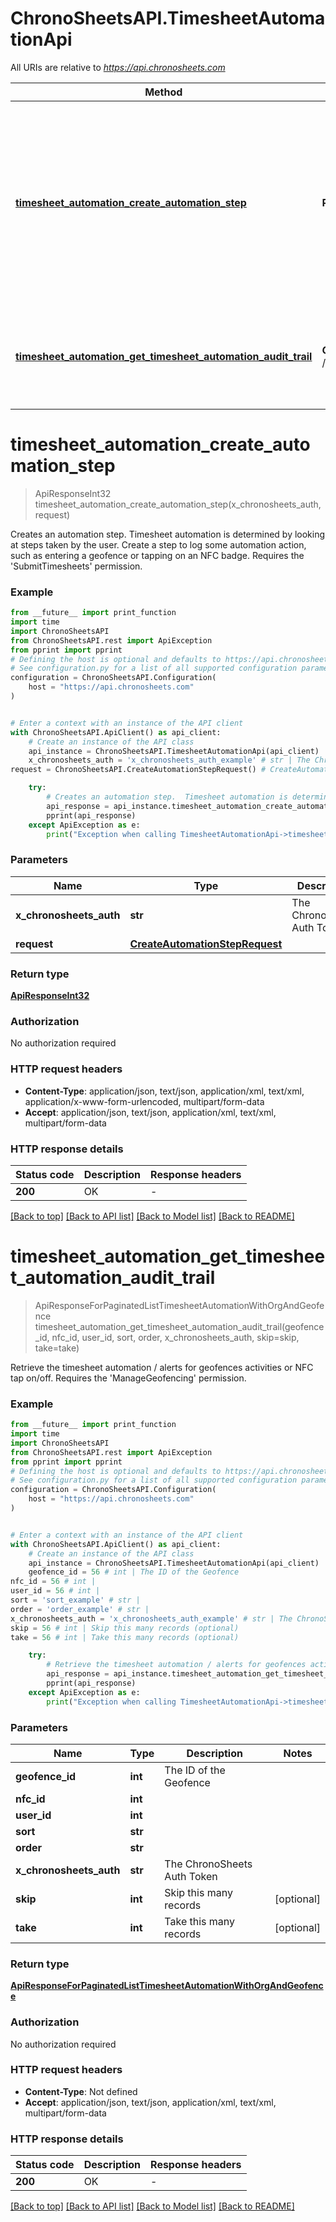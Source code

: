# ChronoSheetsAPI.TimesheetAutomationApi

All URIs are relative to *https://api.chronosheets.com*

Method | HTTP request | Description
------------- | ------------- | -------------
[**timesheet_automation_create_automation_step**](TimesheetAutomationApi.md#timesheet_automation_create_automation_step) | **POST** /TimesheetAutomation/CreateAutomationStep | Creates an automation step.  Timesheet automation is determined by looking at steps taken by the user.  Create a step to log some automation action, such as entering a geofence or tapping on an NFC badge.  Requires the &#39;SubmitTimesheets&#39; permission.
[**timesheet_automation_get_timesheet_automation_audit_trail**](TimesheetAutomationApi.md#timesheet_automation_get_timesheet_automation_audit_trail) | **GET** /TimesheetAutomation/GetTimesheetAutomationAuditTrail | Retrieve the timesheet automation / alerts for geofences activities or NFC tap on/off.  Requires the &#39;ManageGeofencing&#39; permission.


# **timesheet_automation_create_automation_step**
> ApiResponseInt32 timesheet_automation_create_automation_step(x_chronosheets_auth, request)

Creates an automation step.  Timesheet automation is determined by looking at steps taken by the user.  Create a step to log some automation action, such as entering a geofence or tapping on an NFC badge.  Requires the 'SubmitTimesheets' permission.

### Example

```python
from __future__ import print_function
import time
import ChronoSheetsAPI
from ChronoSheetsAPI.rest import ApiException
from pprint import pprint
# Defining the host is optional and defaults to https://api.chronosheets.com
# See configuration.py for a list of all supported configuration parameters.
configuration = ChronoSheetsAPI.Configuration(
    host = "https://api.chronosheets.com"
)


# Enter a context with an instance of the API client
with ChronoSheetsAPI.ApiClient() as api_client:
    # Create an instance of the API class
    api_instance = ChronoSheetsAPI.TimesheetAutomationApi(api_client)
    x_chronosheets_auth = 'x_chronosheets_auth_example' # str | The ChronoSheets Auth Token
request = ChronoSheetsAPI.CreateAutomationStepRequest() # CreateAutomationStepRequest | 

    try:
        # Creates an automation step.  Timesheet automation is determined by looking at steps taken by the user.  Create a step to log some automation action, such as entering a geofence or tapping on an NFC badge.  Requires the 'SubmitTimesheets' permission.
        api_response = api_instance.timesheet_automation_create_automation_step(x_chronosheets_auth, request)
        pprint(api_response)
    except ApiException as e:
        print("Exception when calling TimesheetAutomationApi->timesheet_automation_create_automation_step: %s\n" % e)
```

### Parameters

Name | Type | Description  | Notes
------------- | ------------- | ------------- | -------------
 **x_chronosheets_auth** | **str**| The ChronoSheets Auth Token | 
 **request** | [**CreateAutomationStepRequest**](CreateAutomationStepRequest.md)|  | 

### Return type

[**ApiResponseInt32**](ApiResponseInt32.md)

### Authorization

No authorization required

### HTTP request headers

 - **Content-Type**: application/json, text/json, application/xml, text/xml, application/x-www-form-urlencoded, multipart/form-data
 - **Accept**: application/json, text/json, application/xml, text/xml, multipart/form-data

### HTTP response details
| Status code | Description | Response headers |
|-------------|-------------|------------------|
**200** | OK |  -  |

[[Back to top]](#) [[Back to API list]](../README.md#documentation-for-api-endpoints) [[Back to Model list]](../README.md#documentation-for-models) [[Back to README]](../README.md)

# **timesheet_automation_get_timesheet_automation_audit_trail**
> ApiResponseForPaginatedListTimesheetAutomationWithOrgAndGeofence timesheet_automation_get_timesheet_automation_audit_trail(geofence_id, nfc_id, user_id, sort, order, x_chronosheets_auth, skip=skip, take=take)

Retrieve the timesheet automation / alerts for geofences activities or NFC tap on/off.  Requires the 'ManageGeofencing' permission.

### Example

```python
from __future__ import print_function
import time
import ChronoSheetsAPI
from ChronoSheetsAPI.rest import ApiException
from pprint import pprint
# Defining the host is optional and defaults to https://api.chronosheets.com
# See configuration.py for a list of all supported configuration parameters.
configuration = ChronoSheetsAPI.Configuration(
    host = "https://api.chronosheets.com"
)


# Enter a context with an instance of the API client
with ChronoSheetsAPI.ApiClient() as api_client:
    # Create an instance of the API class
    api_instance = ChronoSheetsAPI.TimesheetAutomationApi(api_client)
    geofence_id = 56 # int | The ID of the Geofence
nfc_id = 56 # int | 
user_id = 56 # int | 
sort = 'sort_example' # str | 
order = 'order_example' # str | 
x_chronosheets_auth = 'x_chronosheets_auth_example' # str | The ChronoSheets Auth Token
skip = 56 # int | Skip this many records (optional)
take = 56 # int | Take this many records (optional)

    try:
        # Retrieve the timesheet automation / alerts for geofences activities or NFC tap on/off.  Requires the 'ManageGeofencing' permission.
        api_response = api_instance.timesheet_automation_get_timesheet_automation_audit_trail(geofence_id, nfc_id, user_id, sort, order, x_chronosheets_auth, skip=skip, take=take)
        pprint(api_response)
    except ApiException as e:
        print("Exception when calling TimesheetAutomationApi->timesheet_automation_get_timesheet_automation_audit_trail: %s\n" % e)
```

### Parameters

Name | Type | Description  | Notes
------------- | ------------- | ------------- | -------------
 **geofence_id** | **int**| The ID of the Geofence | 
 **nfc_id** | **int**|  | 
 **user_id** | **int**|  | 
 **sort** | **str**|  | 
 **order** | **str**|  | 
 **x_chronosheets_auth** | **str**| The ChronoSheets Auth Token | 
 **skip** | **int**| Skip this many records | [optional] 
 **take** | **int**| Take this many records | [optional] 

### Return type

[**ApiResponseForPaginatedListTimesheetAutomationWithOrgAndGeofence**](ApiResponseForPaginatedListTimesheetAutomationWithOrgAndGeofence.md)

### Authorization

No authorization required

### HTTP request headers

 - **Content-Type**: Not defined
 - **Accept**: application/json, text/json, application/xml, text/xml, multipart/form-data

### HTTP response details
| Status code | Description | Response headers |
|-------------|-------------|------------------|
**200** | OK |  -  |

[[Back to top]](#) [[Back to API list]](../README.md#documentation-for-api-endpoints) [[Back to Model list]](../README.md#documentation-for-models) [[Back to README]](../README.md)

